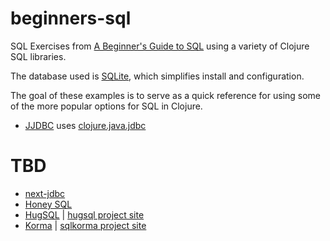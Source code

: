 # beginners-sql
SQL Exercises from [A Beginner's Guide to SQL](https://www.sohamkamani.com/blog/2016/07/07/a-beginners-guide-to-sql/) using a variety of Clojure SQL libraries.

The database used is [SQLite](https://sqlite.org/index.html), which simplifies install and configuration.

The goal of these examples is to serve as a quick reference for using some of the more popular options for SQL in Clojure.

* [JJDBC](https://github.com/mchampine/beginners-sql/tree/master/jjdbc) uses [clojure.java.jdbc](https://github.com/clojure/java.jdbc)

# TBD
* [next-jdbc](https://github.com/seancorfield/next-jdbc)
* [Honey SQL](https://github.com/seancorfield/honeysql)
* [HugSQL](https://github.com/layerware/hugsql) | [hugsql project site](https://www.hugsql.org/)
* [Korma](https://github.com/korma/Korma) | [sqlkorma project site](https://sqlkorma.com)
